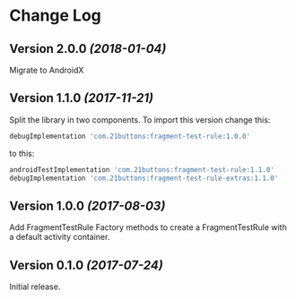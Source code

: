 Change Log
==========

Version 2.0.0 *(2018-01-04)*
----------------------------

Migrate to AndroidX

Version 1.1.0 *(2017-11-21)*
----------------------------

Split the library in two components. To import this version change this:


```gradle
debugImplementation 'com.21buttons:fragment-test-rule:1.0.0'
```

to this:


```gradle
androidTestImplementation 'com.21buttons:fragment-test-rule:1.1.0'
debugImplementation 'com.21buttons:fragment-test-rule-extras:1.1.0'
```

Version 1.0.0 *(2017-08-03)*
----------------------------

Add FragmentTestRule Factory methods to create a FragmentTestRule with a default activity container. 


Version 0.1.0 *(2017-07-24)*
----------------------------

Initial release.
